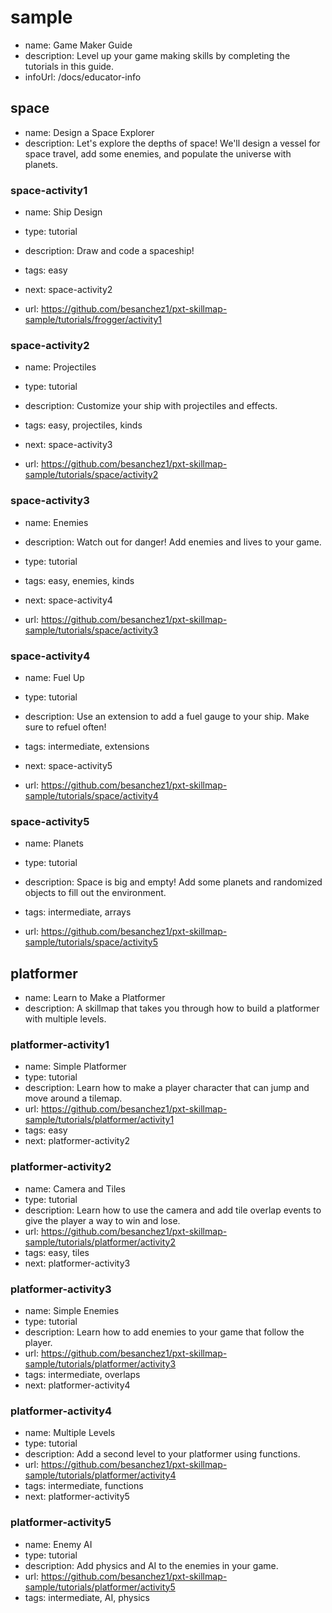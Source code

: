 # sample
* name: Game Maker Guide
* description: Level up your game making skills by completing the tutorials in this guide.
* infoUrl: /docs/educator-info


## space
* name: Design a Space Explorer
* description: Let's explore the depths of space! We'll design a vessel for space travel, add some enemies, and populate the universe with planets.

### space-activity1

* name: Ship Design
* type: tutorial
* description: Draw and code a spaceship!
* tags: easy
* next: space-activity2

* url: https://github.com/besanchez1/pxt-skillmap-sample/tutorials/frogger/activity1

### space-activity2

* name: Projectiles
* type: tutorial
* description: Customize your ship with projectiles and effects.
* tags: easy, projectiles, kinds
* next: space-activity3

* url: https://github.com/besanchez1/pxt-skillmap-sample/tutorials/space/activity2

### space-activity3

* name: Enemies
* description: Watch out for danger! Add enemies and lives to your game.
* type: tutorial
* tags: easy, enemies, kinds
* next: space-activity4

* url: https://github.com/besanchez1/pxt-skillmap-sample/tutorials/space/activity3

### space-activity4

* name: Fuel Up
* type: tutorial
* description: Use an extension to add a fuel gauge to your ship. Make sure to refuel often!
* tags: intermediate, extensions
* next: space-activity5

* url: https://github.com/besanchez1/pxt-skillmap-sample/tutorials/space/activity4

### space-activity5

* name: Planets
* type: tutorial
* description: Space is big and empty! Add some planets and randomized objects to fill out the environment.
* tags: intermediate, arrays

* url: https://github.com/besanchez1/pxt-skillmap-sample/tutorials/space/activity5


## platformer
* name: Learn to Make a Platformer
* description: A skillmap that takes you through how to build a platformer with multiple levels.

### platformer-activity1

* name: Simple Platformer
* type: tutorial
* description: Learn how to make a player character that can jump and move around a tilemap.
* url: https://github.com/besanchez1/pxt-skillmap-sample/tutorials/platformer/activity1
* tags: easy
* next: platformer-activity2

### platformer-activity2

* name: Camera and Tiles
* type: tutorial
* description: Learn how to use the camera and add tile overlap events to give the player a way to win and lose.
* url: https://github.com/besanchez1/pxt-skillmap-sample/tutorials/platformer/activity2
* tags: easy, tiles
* next: platformer-activity3

### platformer-activity3

* name: Simple Enemies
* type: tutorial
* description: Learn how to add enemies to your game that follow the player.
* url: https://github.com/besanchez1/pxt-skillmap-sample/tutorials/platformer/activity3
* tags: intermediate, overlaps
* next: platformer-activity4

### platformer-activity4

* name: Multiple Levels
* type: tutorial
* description: Add a second level to your platformer using functions.
* url: https://github.com/besanchez1/pxt-skillmap-sample/tutorials/platformer/activity4
* tags: intermediate, functions
* next: platformer-activity5

### platformer-activity5

* name: Enemy AI
* type: tutorial
* description: Add physics and AI to the enemies in your game.
* url: https://github.com/besanchez1/pxt-skillmap-sample/tutorials/platformer/activity5
* tags: intermediate, AI, physics
